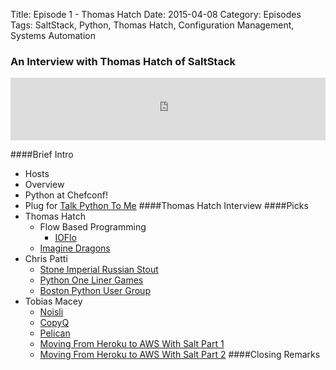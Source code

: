 Title: Episode 1 - Thomas Hatch
Date: 2015-04-08
Category: Episodes
Tags: SaltStack, Python, Thomas Hatch, Configuration Management, Systems Automation

### An Interview with Thomas Hatch of SaltStack

<iframe id="audio_iframe" src="http://www.podbean.com/media/player/b4pg8-5539be/initByJs/1/auto/1?skin=103" width="100%" height="100" frameborder="0" scrolling="no"></iframe>

####Brief Intro
  * Hosts
  * Overview
  * Python at Chefconf!
  * Plug for [Talk Python To Me](http://www.talkpythontome.com)
####Thomas Hatch Interview
####Picks
  * Thomas Hatch
    - Flow Based Programming
      + [IOFlo](http://ioflo.com/)
    - [Imagine Dragons](http://en.wikipedia.org/wiki/Imagine_Dragons)
  * Chris Patti
    - [Stone Imperial Russian Stout](http://www.stonebrewing.com/irs/)
    - [Python One Liner Games](http://arunrocks.com/python-one-liner-games/)
    - [Boston Python User Group](http://www.meetup.com/bostonpython/)
  * Tobias Macey
    - [Noisli](http://www.noisli.com/)
    - [CopyQ](https://github.com/hluk/CopyQ)
    - [Pelican](http://blog.getpelican.com/)
    - [Moving From Heroku to AWS With Salt Part 1](http://blog.renaissancedev.com/from-heroku-to-aws-with-saltstack-part-1.html)
    - [Moving From Heroku to AWS With Salt Part 2](http://blog.renaissancedev.com/from-heroku-to-aws-with-saltstack-part-1.html)
####Closing Remarks
